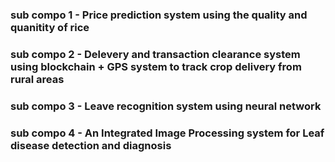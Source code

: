### sub compo 1 - Price prediction system using the quality and quanitity of rice
### sub compo 2 - Delevery and transaction clearance system using blockchain + GPS system to track crop delivery from rural areas
### sub compo 3 - Leave recognition system using neural network
### sub compo 4 - An Integrated Image Processing system for Leaf disease detection and diagnosis

